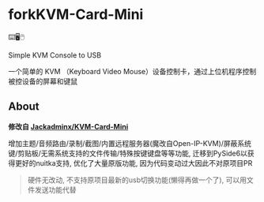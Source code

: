 # forkKVM-Card-Mini

⌨️🖥️🖱️

Simple KVM Console to USB

一个简单的 KVM （Keyboard Video Mouse）设备控制卡，通过上位机程序控制被控设备的屏幕和键鼠

## About

**修改自 [Jackadminx/KVM-Card-Mini](https://github.com/Jackadminx/KVM-Card-Mini)**

增加主题/音频路由/录制/截图/内置远程服务器(魔改自Open-IP-KVM)/屏蔽系统键/剪贴板/无需系统支持的文件传输/特殊按键键盘等等功能, 迁移到PySide6以获得更好的nuitka支持, 优化了大量原版功能, 因为代码变动过大因此不对原项目PR

> 硬件无改动, 不支持原项目最新的usb切换功能(懒得再做一个了), 可以用文件发送功能代替
